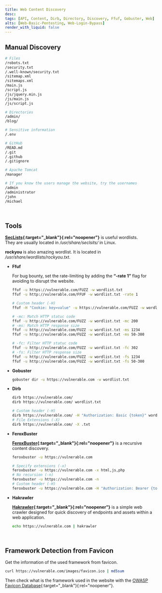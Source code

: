 ```yaml
---
title: Web Content Discovery
desc: 
tags: [API, Content, Dirb, Directory, Discovery, Ffuf, Gobuster, Web]
alts: [Web-Basic-Pentesting, Web-Login-Bypass]
render_with_liquid: false
---
```


## Manual Discovery

```sh
# Files
/robots.txt
/security.txt
/.well-known/security.txt
/sitemap.xml
/sitemaps.xml
/main.js
/script.js
/js/jquery.min.js
/js/main.js
/js/script.js

# Directories
/admin/
/blog/

# Sensitive information
/.env

# GitHub
/READ.md
/.git
/.github
/.gitignore

# Apache Tomcat
/manager

# If you know the users manage the website, try the usernames
/admin
/administrator
/john
/michael
```

<br />

## Tools

**[SecLists](https://github.com/danielmiessler/SecLists){:target="_blank"}{:rel="noopener"}** is useful wordlists.  
They are usually located in */usr/share/seclsits/* in Linux.

**rockyou** is also amazing wordlist. It is located in */usr/share/wordlists/rockyou.txt*.  

- **Ffuf**

    For bug bounty, set the rate-limiting by adding the **“-rate 1”** flag for avoiding to disrupt the website.

    ```sh
    ffuf -u https://vulnerable.com/FUZZ -w wordlist.txt 
    ffuf -u http://vulnerable.com/FFUF -w wordlist.txt -rate 1

    # Custom header (-H)
    ffuf -H "Cookie: key=value" -u https://vulnerable.com/FUZZ -w wordlist.txt 

    # -mc: Match HTTP statuc code
    ffuf -u http://vulnerable.com/FUZZ -w wordlist.txt -mc 200
    # -ms: Match HTTP response size
    ffuf -u http://vulnerable.com/FUZZ -w wordlist.txt -ms 1234
    ffuf -u http://vulnerable.com/FUZZ -w wordlist.txt -ms 50-300

    # -fc: Filter HTTP statuc code
    ffuf -u http://vulnerable.com/FUZZ -w wordlist.txt -fc 302
    # -fs: Filter HTTP response size
    ffuf -u http://vulnerable.com/FUZZ -w wordlist.txt -fs 1234
    ffuf -u http://vulnerable.com/FUZZ -w wordlist.txt -fs 50-300
    ```

- **Gobuster**

    ```sh
    gobuster dir -u https://vulnerable.com -w wordlist.txt
    ```

- **Dirb**

    ```sh
    dirb https://vulnerable.com/
    dirb https://vulnerable.com/ wordlist.txt

    # Custom header (-H)
    dirb https://vulnerable.com/ -H "Authorization: Basic {token}" wordlist.txt
    # File Extensions (-X)
    dirb https://vulnerable.com/ -X .txt
    ```

- **FeroxBuster**

    **[FeroxBuster](https://github.com/epi052/feroxbuster){:target="_blank"}{:rel="noopener"}** is a recursive content discovery.

    ```sh
    feroxbuster -u https://vulnerable.com

    # Specify extensions (-x)
    feroxbuster -u https://vulnerable.com -x html,js,php
    # No recursion (-n)
    feroxbuster -u https://vulnerable.com -n
    # Custom header (-H)
    feroxbuster -u https://vulnerable.com -H "Authorization: Bearer {token}"
    ```

- **Hakrawler**

    **[Hakrawler](https://github.com/hakluke/hakrawler){:target="_blank"}{:rel="noopener"}** is a simple web crawler designed for quick discovery of endpoints and assets within a web application.

    ```sh
    echo https://vulnerable.com | hakrawler
    ```

<br />

## Framework Detection from Favicon

Get the information of the used framework from favicon.

```sh
curl https://vulnerable.com/images/favicon.ico | md5sum
```

Then check what is the framework used in the website with the [OWASP Favicon Database](https://wiki.owasp.org/index.php/OWASP_favicon_database){:target="_blank"}{:rel="noopener"}.